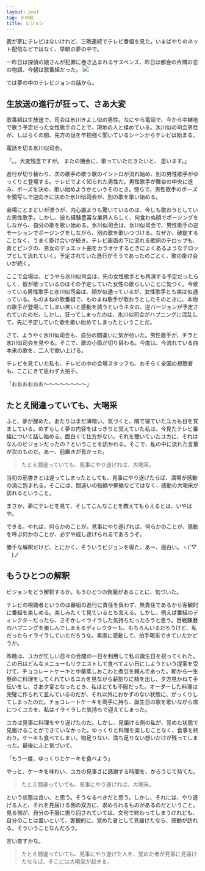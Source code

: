 ```yaml
---
layout: post
tag: その他
title: ビジョン
---
```

我が家にテレビはないけれど、三晩連続でテレビ番組を見た。いまばやりのネット配信などではなく、早朝の夢の中で。

一昨日は探偵の娘さんが犯罪に巻き込まれるサスペンス、昨日は都会の片隅の恋の物語、今朝は歌番組だった。
![](https://kobapan.com/f/24308590686_69c349220e.jpg)

では夢の中のテレビジョンの話から。


## 生放送の進行が狂って、さあ大変

歌番組は生放送で、司会は氷川きよし似の男性。なにやら電話で、今から中継地で歌う予定だった女性歌手のことで、現地の人と揉めている。氷川似の司会男性が、しばらくの間、先方の話を辛抱強く聞いているシーンからテレビは始まる。

電話を切る氷川似司会。

「。。大変残念ですが。
またの機会に、歌っていただきたいと、
思います。」

進行が切り替わり、次の歌手の歌う歌のイントロが流れ始め、別の男性歌手がゆっくりと登場する。テレビでよく知られた男性だ。男性歌手が舞台の中央に進み、ポーズを決め、歌い始めようかというそのとき。傍らで、男性歌手のポーズを鏡写しで逆向きに決めた氷川似司会が、別の歌を歌い始める。

会場にとまどいが漂うが、内心誰よりも驚いているのは、今しも歌おうとしていた男性歌手。しかし、彼も経験豊富な業界人らしく、何食わぬ顔でポージングをしながら、自分の歌を歌い始める。氷川似司会は、氷川似司会で、男性歌手の逆モーションでポージングをしながら、別の歌を歌いつづける。なぜか、破綻することなく、うまく掛け合いが続き。テレビ画面の下に流れる歌詞のテロップも、青とピンクの、男女のデュエット曲をカラオケするときによくあるようなテロップとして流れていく。予定されていた進行がそうであったのごとく、歌の掛け合いが続く。

ここで会場は、どうやら氷川似司会は、先の女性歌手とも共演する予定だったらしく、彼が歌っているのはその予定していた女性の歌らしいことに気づく。今歌っている男性歌手と氷川似司会は、顔が似通っているが、女性歌手とも実は似通っている。ものまねの歌番組で、ものまね歌手が歌おうとしたそのときに、本物の歌手が登場してしまい笑いと感動を誘うというネタの、逆バージョンが予定されていたのだ。しかし、狂ってしまったのは、氷川似司会がハプニングに混乱して、先に予定していた歌を歌い始めてしまったということだ。

さて、ようやく氷川似司会も、自分の間違いに気が付いた。男性歌手が、チラと氷川似司会を見やる。そこで、歌の小節が切り替わる。今度は、今流れている曲本来の歌を、二人で歌い上げる。

テレビを見ていた私も、テレビの中の会場スタッフも、おそらく全国の視聴者も、ここにきて思わず大拍手。

「おおおおおお〜〜〜〜〜〜〜〜」


## たとえ間違っていても、大喝采

ふと、夢が醒めた。あたりはまだ薄暗い。気づくと、隣で寝ていたユカも目を覚ましている。めずらしく夢の内容をはっきりと覚えていた私は、今見たテレビ番組について話し始める。面白くて仕方がない。それを聴いていたユカに、それはなんのビジョンだったの？ということを訊かれる。そこで、私の中に流れた言葉が次のものだ。あー、前置きが長かった。

>たとえ間違っていても、見事にやり遂げれば、大喝采。

当初の筋書きとは違ってしまったとしても、見事にやり遂げたらば、満場が感動の渦に包まれる。そこには、間違いの指摘や揶揄などではなく、感動の大喝采が訪れるということ。

まさか、夢にテレビを見て、そしてこんなことを教えてもらえるとは、いやはや。

できる。やれば、何らかのことが。見事にやり遂げれば、何らかのことが、感動を呼ぶ何かのことが、必ずや成し遂げられるであろうぞ。

勝手な解釈だけど、とにかく、そういうビジョンを得た。あー、面白い。ヽ(´▽｀)ノ


## もうひとつの解釈

ビジョンをどう解釈するか。もうひとつの側面があることに、気づいた。

テレビの視聴者というのは番組の進行に責任を負わず、無責任であるから客観的に番組を楽しめる。楽しみたくて見ているとも言える。しかし、例えば番組のディレクターだったら、さぞかしイライラした気持ちだったろうと思う。百戦錬磨のハプニングを楽しんでしまえるディレクターも、もちろんいるだろうけど、私だったらイライラしていただろうな。素直に感動して、拍手喝采できていたかどうか。

昨晩は、ユカが忙しい日々の合間の一日を利用して私の誕生日を祝ってくれた。この日はどんなメニューもリクエストして食べてよい日にしようという提案を受けて、チョコレートケーキと中華蒸しおこわと煮豆を頼んであった。朝から一生懸命に料理をしてくれているユカを見ながら薪割りに精を出し、夕方見かねて手伝いをし、さあ夕宴となったとき、私はとても不服だった。オーダーした料理は完璧に作られて並んでいるのだが、それ以外におかずのない状態に、がっくりしてしまったのだ。チョコレートケーキを両手に持ち、誕生日の歌を歌いながら席につくユカを、私はイライラした気持ちで迎えてしまった。

ユカは見事に料理をやり遂げたのだ。しかし、見届ける側の私が、覚めた状態で見届けることができていなかった。ゆっくりと料理を楽しむことなく、食事を終わり。ケーキも食べてしまい。物足りない、満ち足りない想いだけが残ってしまった。最後にふと気づいて、

「もう一度、ゆっくりとケーキを食べよう」

やっと、ケーキを味わい、ユカの見事さに感謝する時間を、かろうじて持てた。

>たとえ間違っていても、見事にやり遂げれば、大喝采。

という状態は良い、と思う。そうなるべきだと思う。しかし、それには、やり遂げる人と、それを見届ける側の双方に、求められるものがあるのだということ。見る側が、自分の不服に振り回されていては、文句で終わってしまうけれども、自分のことは置いといて、客観的に、覚めた者として見届けたなら、感動が訪れる。そういうことなんだろう。

言い直すかな。

>たとえ間違っていても、見事にやり遂げた人を、覚めた者が見事に見届けたならば、そこには大喝采が起きる。





